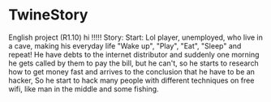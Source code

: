 # TwineStory
English project (R1.10)
hi !!!!!
Story:
Start: Lol player, unemployed, who live in a cave, making his everyday life "Wake up", "Play", "Eat", "Sleep" and repeat!
He have debts to the internet distributor and suddenly one morning he gets called by them to pay the bill, but he can't, so he starts to research how to get money fast and arrives to the conclusion that he have to be an hacker,
So he start to hack many people with different techniques on free wifi, like man in the middle and some fishing.
